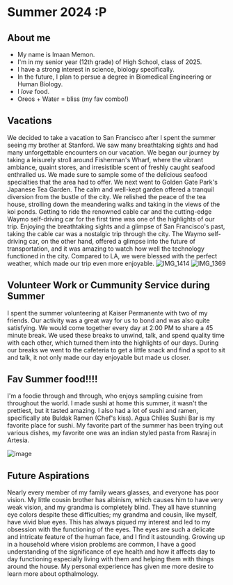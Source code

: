 # Summer 2024 :P
## About me
* My name is Imaan Memon.
* I'm in my senior year (12th grade) of High School, class of 2025.
* I have a strong interest in science, biology specifically.
* In the future, I plan to persue a degree in Biomedical Engineering or Human Biology.
* I *love* food.
* Oreos + Water = bliss (my fav combo!) 

## Vacations
We decided to take a vacation to San Francisco after I spent the summer seeing my brother at Stanford. We saw many breathtaking sights and had many unforgettable encounters on our vacation. We began our journey by taking a leisurely stroll around Fisherman's Wharf, where the vibrant ambiance, quaint stores, and irresistible scent of freshly caught seafood enthralled us. We made sure to sample some of the delicious seafood specialties that the area had to offer. We next went to Golden Gate Park's Japanese Tea Garden. The calm and well-kept garden offered a tranquil diversion from the bustle of the city. We relished the peace of the tea house, strolling down the meandering walks and taking in the views of the koi ponds. Getting to ride the renowned cable car and the cutting-edge Waymo self-driving car for the first time was one of the highlights of our trip. Enjoying the breathtaking sights and a glimpse of San Francisco's past, taking the cable car was a nostalgic trip through the city. The Waymo self-driving car, on the other hand, offered a glimpse into the future of transportation, and it was amazing to watch how well the technology functioned in the city. Compared to LA, we were blessed with the perfect weather, which made our trip even more enjoyable. 
![IMG_1414](https://github.com/user-attachments/assets/7d2efd83-9127-47bd-a653-23ad236f34a4)
![IMG_1369](https://github.com/user-attachments/assets/862069d3-3a8d-45c4-99ca-6ebb1e60113c)

## Volunteer Work or Cummunity Service during Summer 
I spent the summer volunteering at Kaiser Permanente with two of my friends. Our activity was a great way for us to bond and was also quite satisfying. We would come together every day at 2:00 PM to share a 45 minute break. We used these breaks to unwind, talk, and spend quality time with each other, which turned them into the highlights of our days. During our breaks we went to the cafeteria to get a little snack and find a spot to sit and talk, it not only made our day enjoyable but made us closer. 

## Fav Summer food!!!!
I'm a foodie through and through, who enjoys sampling cuisine from throughout the world. I made sushi at home this summer, it wasn't the prettiest, but it tasted amazing. I also had a lot of sushi and ramen, specifically ate Buldak Ramen (Chef's kiss). Agua Chiles Sushi Bar is my favorite place for sushi. My favorite part of the summer has been trying out various dishes, my favorite one was an indian styled pasta from Rasraj in Artesia. 

![image](https://github.com/user-attachments/assets/9cf1ba91-7d2b-4ff7-a316-08beaf01af9a)

## Future Aspirations
Nearly every member of my family wears glasses, and everyone has poor vision. My little cousin brother has albinism, which causes him to have very weak vision, and my grandma is completely blind. They all have stunning eye colors despite these difficulties; my grandma and cousin, like myself, have vivid blue eyes. This has always piqued my interest and led to my obsession with the functioning of the eyes. The eyes are such a delicate and intricate feature of the human face, and I find it astounding. Growing up in a household where vision problems are common, I have a good understanding of the significance of eye health and how it affects day to day functioning especially living with them and helping them with things around the house. My personal experience has given me more desire to learn more about opthalmology. 
